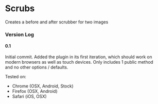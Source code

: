 Scrubs
======

Creates a before and after scrubber for two images


### Version Log ###

#### 0.1 ####

Initial commit. Added the plugin in its first iteration, which should work on modern browsers as well as touch devices. Only includes 1 public method and no other options / defaults. 

Tested on:

- Chrome (OSX, Android, Stock)
- Firefox (OSX, Android)
- Safari (iOS, OSX)
